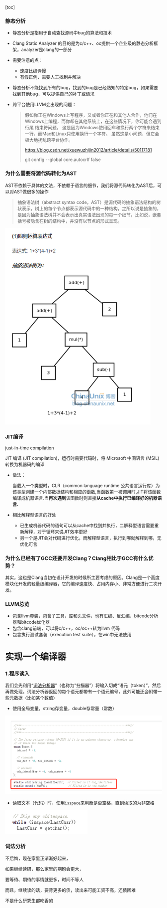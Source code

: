 [toc]



### 静态分析

- 静态分析是指用于自动查找源码中bug的算法和技术

- Clang Static Analyzer 的目的是为c/c++、oc提供一个企业级的静态分析框架，analyzer是clang的一部分

- 需要注意的点：

  - 速度比编译慢
  - 有假正例，需要人工找到并解决

- 静态分析不能找到所有的bug，找到的bug是已经熟知的特定bug，如果需要找到其他bug，可以提供自己的补丁或请求

- 跨平台使用LLVM会出现的问题：

  > 假如你正在Windows上写程序，又或者你正在和其他人合作，他们在Windows上编程，而你却在其他系统上，在这些情况下，你可能会遇到行尾 结束符问题。 这是因为Windows使用回车和换行两个字符来结束一行，而Mac和Linux只使用换行一个字符。 虽然这是小问题，但它会极大地扰乱跨平台协作。
  >
  > https://blog.csdn.net/xuewuzhijin2012/article/details/50117181
  >
  > git config --global core.autocrlf false

### 为什么需要将源代码转化为AST

AST不依赖于具体的文法，不依赖于语言的细节，我们将源代码转化为AST后，可以对AST做很多的操作

> 抽象语法树（abstract syntax code，AST）是源代码的抽象语法结构的树状表示，树上的每个节点都表示源代码中的一种结构，之所以说是抽象的，是因为抽象语法树并不会表示出真实语法出现的每一个细节，比如说，嵌套括号被隐含在树的结构中，并没有以节点的形式呈现。

![image-20200609185917719](ios代码静态分析.assets/image-20200609185917719.png)

### JIT编译

just-in-time compilation

JIT 编译 (JIT compilation)，运行时需要代码时，将 Microsoft 中间语言 (MSIL) 转换为机器码的编译

- 做法：

  当载入一个类型时，CLR（common language runtime 公共语言运行库）为该类型创建一个内部数据结构和相应的函数,当函数第一被调用时,JIT将该函数编译成机器语言.当**再次遇到**该函数时则直接**从cache中执行已编译好的机器语言.**

- 相比解释型语言的好处
  - 已生成机器代码的语句可以从cache中找到并执行，二解释型语言需要重新解释，对于循环来说JIT效率更好
  - 另一个是JIT会对代码进行优化，而解释型语言，执行到哪就解释到哪，无优化可言



### 为什么已经有了GCC还要开发Clang？Clang相比于GCC有什么优势？ 

 其实，这也是Clang当初在设计开发的时候所主要考虑的原因。Clang是一个高度模块化开发的轻量级编译器，它的编译速度快、占用内存小、非常方便进行二次开发。



### LLVM总览

- 包含llvm套装，包含了工具，库和头文件，也有汇编、反汇编、bitcode分析器和bitcode优化器
- 包含clang前端，可以将c/c++，oc/oc++转为llvm 代码
- 包含执行测试套装（execution test suite），在win中无法使用



# 实现一个编译器

### 1.程序读入

我们会先利用“[词法分析器](http://en.wikipedia.org/wiki/Lexical_analysis)”（也称为“扫描器”）将输入切成“语元（token）”，然后再做处理。词法分析器返回的每个语元都带有一个语元编号，此外可能还会附带一些元数据（比如某个数值）

- 使用全局变量，string存变量，double存常量（常数）

![image-20200612211209563](ios代码静态分析.assets/image-20200612211209563.png)

- 读取文本（代码）时，使用`isspace`来判断是否空格，直到读取的为非空格

![image-20200612211320886](ios代码静态分析.assets/image-20200612211320886.png)





### 词法分析















不后悔，现在家里正渐渐好起来，

如果继续读研，那么家里的期盼会更大，

要等待、期待的事情就更多，时间不等人

而且，继续读的话，要背更多的债，读出来可能工资不高，还债困难

不是什么研究生都吃香的











